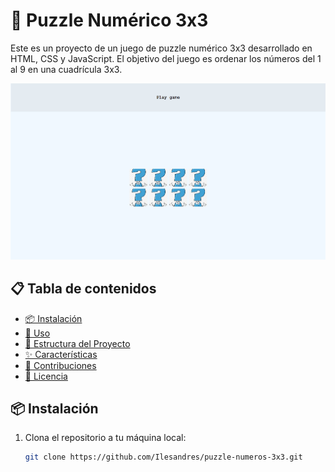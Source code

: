 # 🧩 Puzzle Numérico 3x3

Este es un proyecto de un juego de puzzle numérico 3x3 desarrollado en HTML, CSS y JavaScript. El objetivo del juego es ordenar los números del 1 al 9 en una cuadrícula 3x3.

![Puzzle Numérico 3x3](https://github.com/Ilesandres/img_Proyects/blob/main/puzle%20imagenes_matrices.png)

## 📋 Tabla de contenidos

- [📦 Instalación](#instalación)
- [🚀 Uso](#uso)
- [📁 Estructura del Proyecto](#estructura-del-proyecto)
- [✨ Características](#características)
- [🤝 Contribuciones](#contribuciones)
- [📝 Licencia](#licencia)

## 📦 Instalación

1. Clona el repositorio a tu máquina local:
   ```bash
   git clone https://github.com/Ilesandres/puzzle-numeros-3x3.git
